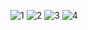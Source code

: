 ![1](https://github.com/user-attachments/assets/2f828d93-5006-45ea-84ae-597b0482945a)
![2](https://github.com/user-attachments/assets/176f3650-02cc-42cb-8f98-d602e14ced49)
![3](https://github.com/user-attachments/assets/a208c559-70cb-4575-9549-9d4e56a51891)
![4](https://github.com/user-attachments/assets/94088d92-abb1-443e-9bf6-6a8f25747165)
